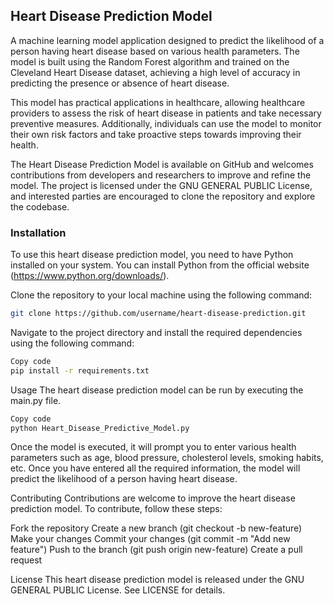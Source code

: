 ## Heart Disease Prediction Model
A machine learning model application designed to predict the likelihood of a person having heart disease based on various health parameters. The model is built using the Random Forest algorithm and trained on the Cleveland Heart Disease dataset, achieving a high level of accuracy in predicting the presence or absence of heart disease.

This model has practical applications in healthcare, allowing healthcare providers to assess the risk of heart disease in patients and take necessary preventive measures. Additionally, individuals can use the model to monitor their own risk factors and take proactive steps towards improving their health.

The Heart Disease Prediction Model is available on GitHub and welcomes contributions from developers and researchers to improve and refine the model. The project is licensed under the GNU GENERAL PUBLIC License, and interested parties are encouraged to clone the repository and explore the codebase.

### Installation
To use this heart disease prediction model, you need to have Python installed on your system. You can install Python from the official website (https://www.python.org/downloads/).

Clone the repository to your local machine using the following command:

```bash Copy code
git clone https://github.com/username/heart-disease-prediction.git
```
Navigate to the project directory and install the required dependencies using the following command:

```bash
Copy code
pip install -r requirements.txt
```

Usage
The heart disease prediction model can be run by executing the main.py file.

```bash
Copy code
python Heart_Disease_Predictive_Model.py
```

Once the model is executed, it will prompt you to enter various health parameters such as age, blood pressure, cholesterol levels, smoking habits, etc. Once you have entered all the required information, the model will predict the likelihood of a person having heart disease.

Contributing
Contributions are welcome to improve the heart disease prediction model. To contribute, follow these steps:

  Fork the repository
  Create a new branch (git checkout -b new-feature)
  Make your changes
  Commit your changes (git commit -m "Add new feature")
  Push to the branch (git push origin new-feature)
  Create a pull request
  
License
This heart disease prediction model is released under the GNU GENERAL PUBLIC License. See LICENSE for details.
